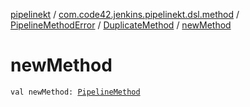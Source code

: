 [pipelinekt](../../../index.md) / [com.code42.jenkins.pipelinekt.dsl.method](../../index.md) / [PipelineMethodError](../index.md) / [DuplicateMethod](index.md) / [newMethod](./new-method.md)

# newMethod

`val newMethod: `[`PipelineMethod`](../../../com.code42.jenkins.pipelinekt.core.method/-pipeline-method/index.md)